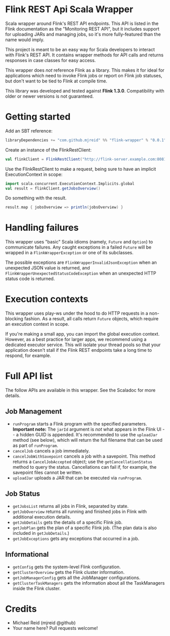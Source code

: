 # Flink REST Api Scala Wrapper 

Scala wrapper around Flink's REST API endpoints. This API is listed in the Flink documentation as the
"Monitoring REST API", but it includes support for uploading JARs and managing jobs, so it's more fully-featured
than the name would imply.

This project is meant to be an easy way for Scala developers to interact with Flink's REST API. It contains wrapper
methods for API calls and returns responses in case classes for easy access.

This wrapper does *not* reference Flink as a library. This makes it for ideal for applications which need to invoke
Flink jobs or report on Flink job statuses, but don't want to be tied to Flink at compile time.

This library was developed and tested against **Flink 1.3.0**. Compatibility with older or newer versions is not
guaranteed.

# Getting started

Add an SBT reference:

```scala
libraryDependencies += "com.github.mjreid" %% "flink-wrapper" % "0.0.1"
```

Create an instance of the FlinkRestClient:

```scala
val flinkClient = FlinkRestClient("http://flink-server.example.com:8081/")
```

Use the FlinkRestClient to make a request, being sure to have an implicit ExecutionContext in scope:

```scala
import scala.concurrent.ExecutionContext.Implicits.global
val result = flinkClient.getJobsOverview()
```

Do something with the result.

```scala
result.map { jobsOverview => println(jobsOverview) }
```

# Handling failures

This wrapper uses "basic" Scala idioms (namely, `Future` and `Option`) to communicate failures. Any caught exceptions in
a failed `Future` will be wrapped in a `FlinkWrapperException` or one of its subclasses.

The possible exceptions are `FlinkWrapperInvalidJsonException` when an unexpected JSON value is returned, and
`FlinkWrapperUnexpectedStatusCodeException` when an unexpected HTTP status code is returned.

# Execution contexts

This wrapper uses play-ws under the hood to do HTTP requests in a non-blocking fashion. As a result, all calls return
`Future` objects, which require an execution context in scope.

If you're making a small app, you can import the global execution context. However, as a best practice for larger apps,
we recommend using a dedicated executor service. This will isolate your thread pools so that your application doesn't
stall if the Flink REST endpoints take a long time to respond, for example.

# Full API list

The follow APIs are available in this wrapper. See the Scaladoc for more details.

## Job Management

* `runProgram` starts a Flink program with the specified parameters. **Important note:** The `jarId` argument is *not*
what appears in the Flink UI -- a hidden GUID is appended. It's recommended to use the `uploadJar` method (see below),
which will return the full filename that can be used as part of `runProgram`.
* `cancelJob` cancels a job immediately.
* `cancelJobWithSavepoint` cancels a job with a savepoint. This method returns a `CancelJobAccepted` object; use the
`getCancellationStatus` method to query the status. Cancellations can fail if, for example, the savepoint files cannot
be written.
* `uploadJar` uploads a JAR that can be executed via `runProgram`.

## Job Status

* `getJobsList` returns all jobs in Flink, separated by state.
* `getJobOverview` returns all running and finished jobs in Flink with additional execution details.
* `getJobDetails` gets the details of a specific Flink job.
* `getJobPlan` gets the plan of a specific Flink job. (The plan data is also included in `getJobDetails`.)
* `getJobExceptions` gets any exceptions that occurred in a job.

## Informational

* `getConfig` gets the system-level Flink configuration.
* `getClusterOverview` gets the Flink cluster information.
* `getJobManagerConfig` gets all the JobManager configurations.
* `getClusterTaskManagers` gets the information about all the TaskManagers inside the Flink cluster.

# Credits

- Michael Reid (mjreid @github)
- Your name here? Pull requests welcome!
